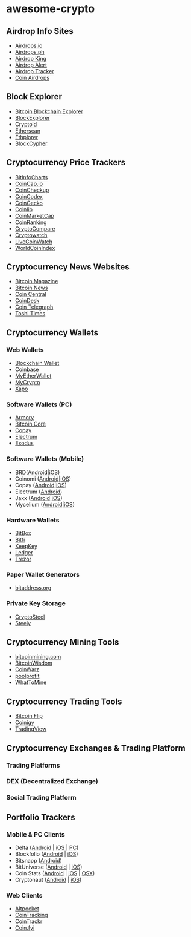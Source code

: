 # awesome-crypto

## Airdrop Info Sites
* [Airdrops.io](https://airdrops.io/)
* [Airdrops.ph](https://airdrops.ph/)
* [Airdrop King](https://airdropking.io/)
* [Airdrop Alert](https://airdropalert.com/)
* [Airdrop Tracker](https://airdroptracker.co/)
* [Coin Airdrops](https://coinairdrops.com/)

## Block Explorer
* [Bitcoin Blockchain Explorer](https://www.blockchain.com/explorer)
* [BlockExplorer](https://blockexplorer.com/)
* [Cryptoid](https://chainz.cryptoid.info/)
* [Etherscan](https://etherscan.io/)
* [Ethplorer](https://ethplorer.io/)
* [BlockCypher](https://live.blockcypher.com/btc/)

## Cryptocurrency Price Trackers

* [BitInfoCharts](https://bitinfocharts.com/)
* [CoinCap.io](https://coincap.io/)
* [CoinCheckup](https://coincheckup.com/)
* [CoinCodex](https://coincodex.com/)
* [CoinGecko](https://www.coingecko.com/en)
* [Coinlib](https://coinlib.io/)
* [CoinMarketCap](https://coinmarketcap.com/)
* [CoinRanking](https://coinranking.com/)
* [CryptoCompare](https://www.cryptocompare.com/)
* [Cryptowatch](https://cryptowat.ch/)
* [LiveCoinWatch](https://livecoinwatch.com/)
* [WorldCoinIndex](https://livecoinwatch.com/)

## Cryptocurrency News Websites
* [Bitcoin Magazine](https://bitcoinmagazine.com/)
* [Bitcoin News](https://news.bitcoin.com/)
* [Coin Central](https://coincentral.com/)
* [CoinDesk](https://www.coindesk.com/)
* [Coin Telegraph](https://cointelegraph.com/)
* [Toshi Times](https://toshitimes.com/)


## Cryptocurrency Wallets
### Web Wallets
* [Blockchain Wallet](https://blockchain.com/)
* [Coinbase](https://blockchain.com/)
* [MyEtherWallet](https://myetherwallet.com/)
* [MyCrypto](https://myetherwallet.com/)
* [Xapo](https://myetherwallet.com/)
 
### Software Wallets (PC)
* [Armory](https://btcarmory.com/)
* [Bitcoin Core](https://bitcoin.org/en/wallets/desktop/windows/bitcoincore/)
* [Copay](https://copay.io/)
* [Electrum](https://electrum.org/#download)
* [Exodus](https://exodus.io/)
 
### Software Wallets (Mobile)
* BRD([Android](https://play.google.com/store/apps/details?id=com.breadwallet)|[iOS](https://itunes.apple.com/app/breadwallet/id885251393))
* Coinomi ([Android](https://play.google.com/store/apps/details?id=com.breadwallet)|[iOS](https://itunes.apple.com/app/coinomi-wallet/id1333588809))
* Copay ([Android](https://play.google.com/store/apps/details?id=com.bitpay.copay&hl=en)|[iOS](https://itunes.apple.com/us/app/copay/id951330296))
* Electrum ([Android](https://play.google.com/store/apps/details?id=org.electrum.electrum))
* Jaxx ([Android](https://play.google.com/store/apps/details?id=com.kryptokit.jaxx&hl=en)|[iOS](https://itunes.apple.com/kr/app/jaxx-blockchain-wallet/id1084514516?mt=8))
* Mycelium ([Android](https://play.google.com/store/apps/details?id=com.mycelium.wallet)|[iOS](https://itunes.apple.com/us/app/mycelium-bitcoin-wallet/id943912290))
 
### Hardware Wallets
* [BitBox](https://shiftcrypto.ch/)
* [Bitfi](https://bitfi.com/bitfi-wallet)
* [KeepKey](https://www.keepkey.com/)
* [Ledger](https://www.ledger.com/)
* [Trezor](https://www.keepkey.com/)
 
### Paper Wallet Generators
* [bitaddress.org](https://www.bitaddress.org/)
 
### Private Key Storage
* [CryptoSteel](https://cryptosteel.com/)
* [Steely](https://thesteely.com/)

## Cryptocurrency Mining Tools
* [bitcoinmining.com](https://www.bitcoinmining.com/)
* [BitcoinWisdom](https://bitcoinwisdom.com/bitcoin/difficulty)
* [CoinWarz](https://www.coinwarz.com/calculators)
* [poolprofit](https://poolprofit.io/en/)
* [WhatToMine](https://whattomine.com/)
## Cryptocurrency Trading Tools
* [Bitcoin Flip](https://bitcoinflip.app/)
* [Coinigy](https://coinigy.com/)
* [TradingView](https://tradingview.com/)

## Cryptocurrency Exchanges & Trading Platform
### Trading Platforms

### DEX (Decentralized Exchange)
### Social Trading Platform

 

## Portfolio Trackers
### Mobile & PC Clients
* Delta ([Android](https://play.google.com/store/apps/details?id=io.getdelta.android) | [iOS](https://itunes.apple.com/app/delta-crypto-ico-portfolio/id1288676542) | [PC](https://getdelta.io/download))
* Blockfolio ([Android](https://play.google.com/store/apps/details?id=com.blockfolio.blockfolio&hl=en_US) | [iOS](https://itunes.apple.com/us/app/blockfolio-bitcoin-altcoin/id1095564685?mt=8))
* Bitsnapp ([Android](https://play.google.com/store/apps/details?id=bitsnapp.com.bitsnapp))
* BitUniverse ([Android](https://play.google.com/store/apps/details?id=com.bituniverse.portfolio&referrer=utm_source%3Dwebsite) | [iOS](https://itunes.apple.com/app/bituniverse/id1329338902?mt=8))
* Coin Stats ([Android](https://play.google.com/store/apps/details?id=com.coinstats.crypto.portfolio) | [iOS](https://itunes.apple.com/us/app/coin-stats-btc-eth-xrp-prices-and-altfolio/id1247849330?mt=8) | [OSX](https://itunes.apple.com/us/app/coin-stats-crypto-portfolio/id1387758574?mt=12))
* Cryptonaut ([Android](https://play.google.com/store/apps/details?id=org.cryptonaut.app) | [iOS](https://itunes.apple.com/us/app/cryptonaut-bitcoin-app/id1312756405))
 
### Web Clients
* [Altpocket](https://altpocket.io/)
* [CoinTracking](https://cointracking.info/)
* [CoinTrackr](https://cointrackr.com/)
* [Coin.fyi](https://coin.fyi/)



